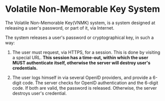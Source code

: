 Volatile Non-Memorable Key System
=================================

The Volatile Non-Memorable Key(VNMK) system, is a system designed at releasing
a user's password, or part of it, via Internet.

The system releases a user's password or cryptographical key, in such a way:

1. The user must request, via HTTPS, for a session. This is done by visiting a
special URL. **This session has a time-out, within which the user MUST
authenticate itself, otherwise the server will destroy user's credentials.**

2. The user logs himself in via several OpenID providers, and provide a 6-digit
code. The server checks for OpenID authentication and the 6-digit code. If both
are valid, the password is released. Otherwise, the server destroys user's
credential.
